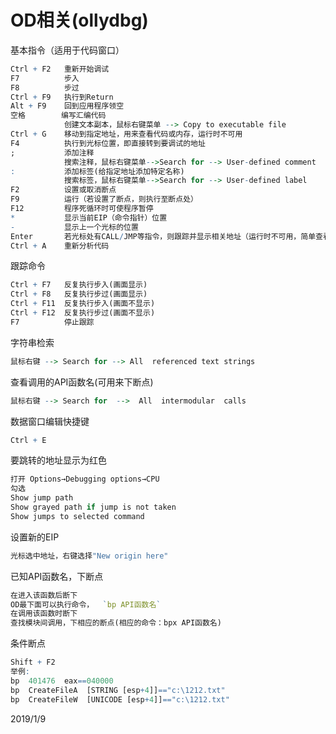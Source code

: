 # OD相关(ollydbg)

基本指令（适用于代码窗口）  
```r
Ctrl + F2   重新开始调试
F7          步入
F8          步过
Ctrl + F9   执行到Return
Alt + F9    回到应用程序领空
空格        编写汇编代码
            创建文本副本，鼠标右键菜单 --> Copy to executable file
Ctrl + G    移动到指定地址，用来查看代码或内存，运行时不可用
F4          执行到光标位置，即直接转到要调试的地址
;           添加注释
            搜索注释，鼠标右键菜单-->Search for --> User-defined comment
:           添加标签(给指定地址添加特定名称)
            搜索标签，鼠标右键菜单-->Search for --> User-defined label
F2          设置或取消断点
F9          运行（若设置了断点，则执行至断点处）
F12         程序死循环时可使程序暂停
*           显示当前EIP（命令指针）位置
-           显示上一个光标的位置
Enter       若光标处有CALL/JMP等指令，则跟踪并显示相关地址（运行时不可用，简单查看函数内容时非常有用）
Ctrl + A    重新分析代码
```

跟踪命令  
```r
Ctrl + F7   反复执行步入(画面显示)
Ctrl + F8   反复执行步过(画面显示)
Ctrl + F11  反复执行步入(画面不显示)
Ctrl + F12  反复执行步过(画面不显示)
F7          停止跟踪
```

字符串检索  
```r
鼠标右键 --> Search for --> All  referenced text strings
```

查看调用的API函数名(可用来下断点)  
```r
鼠标右键 --> Search for  -->  All  intermodular  calls
```

数据窗口编辑快捷键  
```r
Ctrl + E
```

要跳转的地址显示为红色  
```r
打开 Options→Debugging options→CPU
勾选 
Show jump path
Show grayed path if jump is not taken
Show jumps to selected command
```

设置新的EIP  
```r
光标选中地址，右键选择"New origin here"
```

已知API函数名，下断点  
```r
在进入该函数后断下
OD最下面可以执行命令，  `bp API函数名`
在调用该函数时断下
查找模块间调用，下相应的断点(相应的命令：bpx API函数名)
```

条件断点  
```r
Shift + F2
举例:
bp  401476  eax==040000
bp  CreateFileA  [STRING [esp+4]]=="c:\1212.txt"
bp  CreateFileW  [UNICODE [esp+4]]=="c:\1212.txt"
```


2019/1/9  
